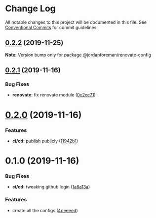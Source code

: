 # Change Log

All notable changes to this project will be documented in this file.
See [Conventional Commits](https://conventionalcommits.org) for commit guidelines.

## [0.2.2](https://github.com/JordanForeman/config/compare/@jordanforeman/renovate-config@0.2.1...@jordanforeman/renovate-config@0.2.2) (2019-11-25)

**Note:** Version bump only for package @jordanforeman/renovate-config





## [0.2.1](https://github.com/JordanForeman/config/compare/@jordanforeman/renovate-config@0.2.0...@jordanforeman/renovate-config@0.2.1) (2019-11-16)


### Bug Fixes

* **renovate:** fix renovate module ([0c2cc71](https://github.com/JordanForeman/config/commit/0c2cc7143103bc076d32a56807fd7b5dbbe60381))





# [0.2.0](https://github.com/JordanForeman/config/compare/@jordanforeman/renovate-config@0.1.0...@jordanforeman/renovate-config@0.2.0) (2019-11-16)


### Features

* **ci/cd:** publish publicly ([11942b1](https://github.com/JordanForeman/config/commit/11942b114401fe481a53b81652e4bb0b530ab4e9))





# 0.1.0 (2019-11-16)


### Bug Fixes

* **ci/cd:** tweaking github login ([1a6a13a](https://github.com/JordanForeman/config/commit/1a6a13a749fc497f6d1d66771b605cce72d490f2))


### Features

* create all the configs ([4deeeed](https://github.com/JordanForeman/config/commit/4deeeed446c82364739a87bbef3891a04bbbf6e0))
